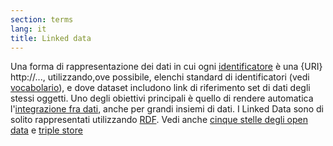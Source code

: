 ```yaml
---
section: terms
lang: it
title: Linked data
---
```


Una forma di rappresentazione dei dati in cui ogni [identificatore](/glossary/en/terms/identifier/) è una {URI} http://..., utilizzando,ove possibile, elenchi standard di identificatori (vedi [vocabolario](/glossary/it/terms/vocabulary/)), e dove dataset includono link di riferimento set di dati degli stessi oggetti. Uno degli obiettivi principali è quello di rendere automatica l'[integrazione fra dati](/glossary/en/terms/data-integration/), anche per grandi insiemi di dati. I Linked Data sono di solito rappresentati utilizzando  [RDF](/glossary/it/terms/rdf/). Vedi anche [cinque stelle degli open data](/glossary/it/terms/five-stars-of-open-data/) e [triple store](/glossary/it/terms/triple-store/)
